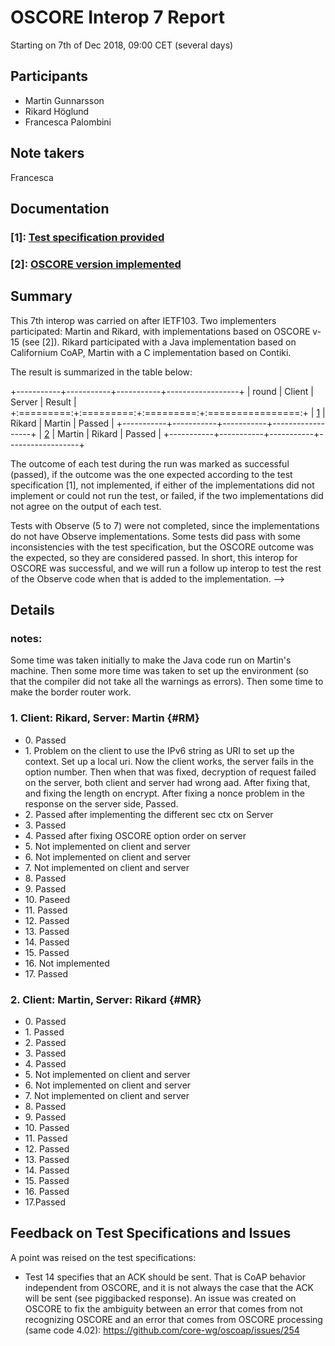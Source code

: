 # OSCORE Interop 7 Report

Starting on 7th of Dec 2018, 09:00 CET (several days)

## Participants

- Martin Gunnarsson
- Rikard Höglund
- Francesca Palombini

## Note takers

Francesca

## Documentation

### \[1\]: [Test specification provided](test-spec5.html)

### \[2\]: [OSCORE version implemented](https://tools.ietf.org/html/draft-ietf-core-object-security-15)

## Summary

This 7th interop was carried on after IETF103. Two implementers participated: Martin and Rikard, with implementations based on OSCORE v-15 (see \[2\]). Rikard participated with a Java implementation based on Californium CoAP, Martin with a C implementation based on Contiki.

The result is summarized in the table below:

+-----------+-----------+-----------+------------------+
|    round  |   Client  |   Server  |      Result      |
+:=========:+:=========:+:=========:+:================:+
| [1](#RM)  |  Rikard   |  Martin   |      Passed      |
+-----------+-----------+-----------+------------------+
| [2](#MR)  |  Martin   |  Rikard   |      Passed      |
+-----------+-----------+-----------+------------------+

The outcome of each test during the run was marked as successful (passed), if the outcome was the one expected according to the test specification \[1\], not implemented, if either of the implementations did not implement or could not run the test, or failed, if the two implementations did not agree on the output of each test. 

<!--
The traffic was also captured and shared it with us, to allow for a more extensive analysis of the results.
-->

Tests with Observe (5 to 7) were not completed, since the implementations do not have Observe implementations.
Some tests did pass with some inconsistencies with the test specification, but the OSCORE outcome was the expected, so they are considered passed.
In short, this interop for OSCORE was successful, and we will run a follow up interop to test the rest of the Observe code when that is added to the implementation.
-->

## Details

### notes:

Some time was taken initially to make the Java code run on Martin's machine. Then some more time was taken to set up the environment (so that the compiler did not take all the warnings as errors). Then some time to make the border router work.


### 1. Client: Rikard, Server: Martin {#RM}

* 0\. Passed
* 1\. Problem on the client to use the IPv6 string as URI to set up the context. Set up a local uri. Now the client works, the server fails in the option number. Then when that was fixed, decryption of request failed on the server, both client and server had wrong aad. After fixing that, and fixing the length on encrypt. After fixing a nonce problem in the response on the server side, Passed.
* 2\. Passed after implementing the different sec ctx on Server
* 3\. Passed
* 4\. Passed after fixing OSCORE option order on server
* 5\. Not implemented on client and server
* 6\. Not implemented on client and server
* 7\. Not implemented on client and server
* 8\. Passed
* 9\. Passed
* 10\. Paseed
* 11\. Passed
* 12\. Passed
* 13\. Passed
* 14\. Passed
* 15\. Passed
* 16\. Not implemented
* 17\. Passed

### 2. Client: Martin, Server: Rikard {#MR}

* 0\. Passed
* 1\. Passed
* 2\. Passed
* 3\. Passed
* 4\. Passed
* 5\. Not implemented on client and server
* 6\. Not implemented on client and server
* 7\. Not implemented on client and server
* 8\. Passed
* 9\. Passed
* 10\. Passed
* 11\. Passed
* 12\. Passed
* 13\. Passed
* 14\. Passed
* 15\. Passed
* 16\. Passed
* 17\.Passed

## Feedback on Test Specifications and Issues

A point was reised on the test specifications:

* Test 14 specifies that an ACK should be sent. That is CoAP behavior independent from OSCORE, and it is not always the case that the ACK will be sent (see piggibacked response). An issue was created on OSCORE to fix the ambiguity between an error that comes from not recognizing OSCORE and an error that comes from OSCORE processing (same code 4.02): https://github.com/core-wg/oscoap/issues/254


